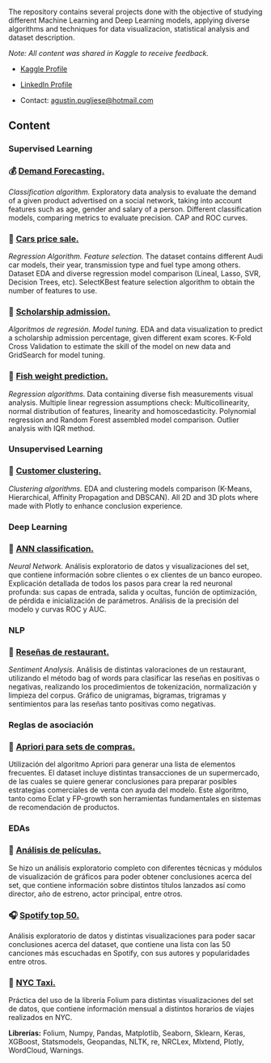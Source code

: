 The repository contains several projects done with the objective of studying different Machine Learning and Deep Learning models, applying diverse algorithms and techniques for data visualizacion, statistical analysis and dataset description.

*Note: All content was shared in Kaggle to receive feedback.*

* [Kaggle Profile](https://www.kaggle.com/agustinpugliese)

* [LinkedIn Profile](https://www.linkedin.com/in/agust%C3%ADnpugliese7/)

* Contact: agustin.pugliese@hotmail.com

## Content

### Supervised Learning

### :moneybag: [Demand Forecasting.](https://nbviewer.jupyter.org/github/AgusTP/Data-Science/blob/master/Purchase%20classification%20algorithms/Social%20network%20product%20purchase.ipynb)
*Classification algorithm.* 
Exploratory data analysis to evaluate the demand of a given product advertised on a social network, taking into account features such as age, gender and salary of a person. Different classification models, comparing metrics to evaluate precision. CAP and ROC curves.

### :car: [Cars price sale.](https://nbviewer.jupyter.org/github/AgusTP/Data-Science/blob/master/Audi_price_Kaggle_Task/Audi_Kaggle_price%2896%25%20Score%29.ipynb)
*Regression Algorithm. Feature selection.*
The dataset contains different Audi car models, their year, transmission type and fuel type among others. Dataset EDA and diverse regression model comparison (Lineal, Lasso, SVR, Decision Trees, etc). SelectKBest feature selection algorithm to obtain the number of features to use. 

### :notebook: [Scholarship admission.](https://nbviewer.jupyter.org/github/AgusTP/Data-Science/blob/master/Admission%20prediction/Admission%20Prediction.ipynb)
*Algoritmos de regresión. Model tuning.* 
EDA and data visualization to predict a scholarship admission percentage, given different exam scores. K-Fold Cross Validation to estimate the skill of the model on new data and GridSearch for model tuning.

### :tropical_fish: [Fish weight prediction.](https://nbviewer.jupyter.org/github/AgusTP/Data-Science/blob/master/Fish%20weight%20analysis/Fish_weight_prediction.ipynb)
*Regression algorithms.*
Data containing diverse fish measurements visual analysis. Multiple linear regression assumptions check: Multicollinearity, normal distribution of features, linearity and homoscedasticity. Polynomial regression and Random Forest assembled model comparison. Outlier analysis with IQR method.

### Unsupervised Learning

### :barber: [Customer clustering.](https://nbviewer.jupyter.org/github/AgusTP/Data-Science/blob/master/Clustering%20comparison/Mall%20Customers%20Clustering.ipynb)
*Clustering algorithms.*
EDA and clustering models comparison (K-Means, Hierarchical, Affinity Propagation and DBSCAN). All 2D and 3D plots where made with Plotly to enhance conclusion experience.

### Deep Learning

### :bank: [ANN classification.](https://nbviewer.jupyter.org/github/AgusTP/Data-Science/blob/master/NN%20classification/ANN%20.ipynb)
*Neural Network.*
Análisis exploratorio de datos y visualizaciones del set, que contiene información sobre clientes o ex clientes de un banco europeo. Explicación detallada de todos los pasos para crear la red neuronal profunda: sus capas de entrada, salida y ocultas, función de optimización, de pérdida e inicialización de parámetros. Análisis de la precisión del modelo y curvas ROC y AUC.

### NLP

### :fork_and_knife: [Reseñas de restaurant.](https://nbviewer.jupyter.org/github/AgusTP/Data-Science/blob/master/NLP%20reviews/NLP%20review%20analysis.ipynb)
*Sentiment Analysis.*
Análisis de distintas valoraciones de un restaurant, utilizando el método bag of words para clasificar las reseñas en positivas o negativas, realizando los procedimientos de tokenización, normalización y limpieza del corpus. Gráfico de unigramas, bigramas, trigramas y sentimientos para las reseñas tanto positivas como negativas.

### Reglas de asociación

### :hamburger: [Apriori para sets de compras.](https://nbviewer.jupyter.org/github/AgusTP/Data-Science/blob/master/Association%20rule%20learning/Association%20Rules.ipynb)
Utilización del algoritmo Apriori para generar una lista de elementos frecuentes. El dataset incluye distintas transacciones de un supermercado, de las cuales se quiere generar conclusiones para preparar posibles estrategias comerciales de venta con ayuda del modelo. Este algoritmo, tanto como Eclat y FP-growth son herramientas fundamentales en sistemas de recomendación de productos.

### EDAs

### :movie_camera: [Análisis de películas.](https://nbviewer.jupyter.org/github/AgusTP/Data-Science/blob/master/Movie%20EDA%20and%20visualizations/Movie%20EDA%20and%20visualizations.ipynb)
Se hizo un análisis exploratorio completo con diferentes técnicas y módulos de visualización de gráficos para poder obtener conclusiones acerca del set, que contiene información sobre distintos títulos lanzados así como director, año de estreno, actor principal, entre otros. 

### :headphones: [Spotify top 50.](https://nbviewer.jupyter.org/github/AgusTP/Data-Science/blob/master/Spotify_top_50/Spotify%20top%2050%20songs%20EDA.ipynb)
Análisis exploratorio de datos y distintas visualizaciones para poder sacar conclusiones acerca del dataset, que contiene una lista con las 50 canciones más escuchadas en Spotify, con sus autores y popularidades entre otros.

### :oncoming_taxi: [NYC Taxi.](https://nbviewer.jupyter.org/github/AgusTP/Data-Science/blob/master/NY%20Taxi/NY%20taxi.ipynb)
Práctica del uso de la librería Folium para distintas visualizaciones del set de datos, que contiene información mensual a distintos horarios de viajes realizados en NYC.

**Librerías:** Folium, Numpy, Pandas, Matplotlib, Seaborn, Sklearn, Keras, XGBoost, Statsmodels, Geopandas, NLTK, re, NRCLex, Mlxtend, Plotly, WordCloud, Warnings.
